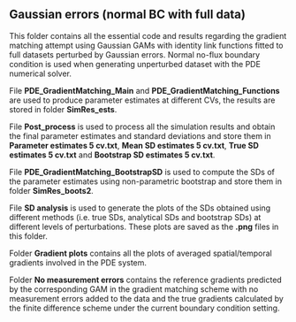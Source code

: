 ## Gaussian errors (normal BC with full data) ##
This folder contains all the essential code and results regarding the gradient matching attempt using Gaussian GAMs with identity link functions fitted to full datasets perturbed by Gaussian errors. Normal no-flux boundary condition is used when generating unperturbed dataset with the PDE numerical solver. 

File **PDE_GradientMatching_Main** and **PDE_GradientMatching_Functions** are used to produce parameter estimates at different CVs, the results are stored in folder **SimRes_ests**.

File **Post_process** is used to process all the simulation results and obtain the final parameter estimates and standard deviations and store them in **Parameter estimates 5 cv.txt**, **Mean SD estimates 5 cv.txt**, **True SD estimates 5 cv.txt** and **Bootstrap SD estimates 5 cv.txt**.

File **PDE_GradientMatching_BootstrapSD** is used to compute the SDs of the parameter estimates using non-parametric bootstrap and store them in folder **SimRes_boots2**.

File **SD analysis** is used to generate the plots of the SDs obtained using different methods (i.e. true SDs, analytical SDs and bootstrap SDs) at different levels of perturbations. These plots are saved as the **.png** files in this folder.   

Folder **Gradient plots** contains all the plots of averaged spatial/temporal gradients involved in the PDE system.

Folder **No measurement errors** contains the reference gradients predicted by the corresponding GAM in the gradient matching scheme with no measurement errors added to the data and the true gradients calculated by the finite difference scheme under the current boundary condition setting.
